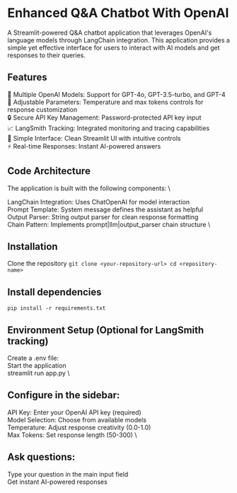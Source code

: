 # Enhanced Q&A Chatbot With OpenAI
A Streamlit-powered Q&A chatbot application that leverages OpenAI's language models through LangChain integration. This application provides a simple yet effective interface for users to interact with AI models and get responses to their queries.

## Features
🤖 Multiple OpenAI Models: Support for GPT-4o, GPT-3.5-turbo, and GPT-4 \
🔧 Adjustable Parameters: Temperature and max tokens controls for response customization \
🔒 Secure API Key Management: Password-protected API key input \
📈 LangSmith Tracking: Integrated monitoring and tracing capabilities \
🎯 Simple Interface: Clean Streamlit UI with intuitive controls \
⚡ Real-time Responses: Instant AI-powered answers

## Code Architecture
The application is built with the following components: \

LangChain Integration: Uses ChatOpenAI for model interaction \
Prompt Template: System message defines the assistant as helpful\
Output Parser: String output parser for clean response formatting \
Chain Pattern: Implements prompt|llm|output_parser chain structure \

## Installation

Clone the repository
`git clone <your-repository-url> cd <repository-name>`

## Install dependencies
`pip install -r requirements.txt`

## Environment Setup (Optional for LangSmith tracking)
Create a .env file: \
Start the application \
streamlit run app.py \

## Configure in the sidebar:

API Key: Enter your OpenAI API key (required) \
Model Selection: Choose from available models \
Temperature: Adjust response creativity (0.0-1.0) \
Max Tokens: Set response length (50-300) \


## Ask questions:

Type your question in the main input field \
Get instant AI-powered responses

